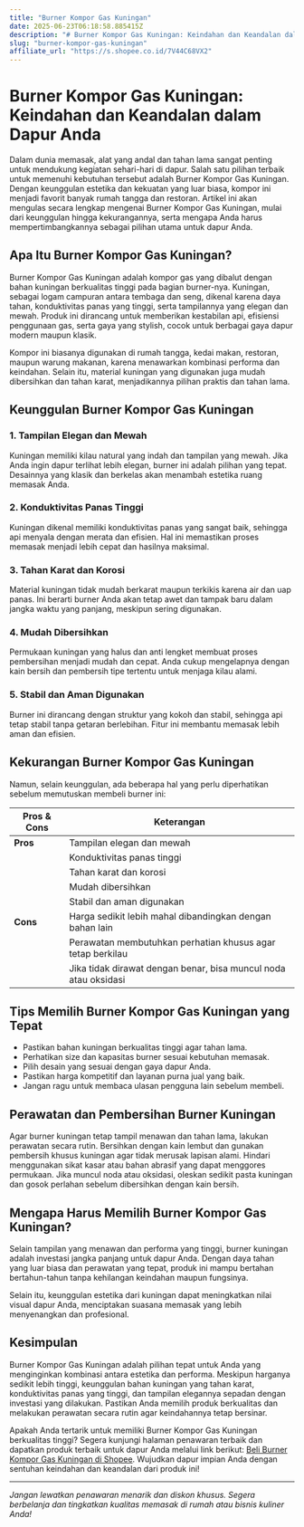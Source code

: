 ```yaml
---
title: "Burner Kompor Gas Kuningan"
date: 2025-06-23T06:18:58.885415Z
description: "# Burner Kompor Gas Kuningan: Keindahan dan Keandalan dalam Dapur Anda..."
slug: "burner-kompor-gas-kuningan"
affiliate_url: "https://s.shopee.co.id/7V44C68VX2"
---
```

# Burner Kompor Gas Kuningan: Keindahan dan Keandalan dalam Dapur Anda

Dalam dunia memasak, alat yang andal dan tahan lama sangat penting untuk mendukung kegiatan sehari-hari di dapur. Salah satu pilihan terbaik untuk memenuhi kebutuhan tersebut adalah Burner Kompor Gas Kuningan. Dengan keunggulan estetika dan kekuatan yang luar biasa, kompor ini menjadi favorit banyak rumah tangga dan restoran. Artikel ini akan mengulas secara lengkap mengenai Burner Kompor Gas Kuningan, mulai dari keunggulan hingga kekurangannya, serta mengapa Anda harus mempertimbangkannya sebagai pilihan utama untuk dapur Anda.

## Apa Itu Burner Kompor Gas Kuningan?

Burner Kompor Gas Kuningan adalah kompor gas yang dibalut dengan bahan kuningan berkualitas tinggi pada bagian burner-nya. Kuningan, sebagai logam campuran antara tembaga dan seng, dikenal karena daya tahan, konduktivitas panas yang tinggi, serta tampilannya yang elegan dan mewah. Produk ini dirancang untuk memberikan kestabilan api, efisiensi penggunaan gas, serta gaya yang stylish, cocok untuk berbagai gaya dapur modern maupun klasik.

Kompor ini biasanya digunakan di rumah tangga, kedai makan, restoran, maupun warung makanan, karena menawarkan kombinasi performa dan keindahan. Selain itu, material kuningan yang digunakan juga mudah dibersihkan dan tahan karat, menjadikannya pilihan praktis dan tahan lama.

## Keunggulan Burner Kompor Gas Kuningan

### 1. Tampilan Elegan dan Mewah

Kuningan memiliki kilau natural yang indah dan tampilan yang mewah. Jika Anda ingin dapur terlihat lebih elegan, burner ini adalah pilihan yang tepat. Desainnya yang klasik dan berkelas akan menambah estetika ruang memasak Anda.

### 2. Konduktivitas Panas Tinggi

Kuningan dikenal memiliki konduktivitas panas yang sangat baik, sehingga api menyala dengan merata dan efisien. Hal ini memastikan proses memasak menjadi lebih cepat dan hasilnya maksimal.

### 3. Tahan Karat dan Korosi

Material kuningan tidak mudah berkarat maupun terkikis karena air dan uap panas. Ini berarti burner Anda akan tetap awet dan tampak baru dalam jangka waktu yang panjang, meskipun sering digunakan.

### 4. Mudah Dibersihkan

Permukaan kuningan yang halus dan anti lengket membuat proses pembersihan menjadi mudah dan cepat. Anda cukup mengelapnya dengan kain bersih dan pembersih tipe tertentu untuk menjaga kilau alami.

### 5. Stabil dan Aman Digunakan

Burner ini dirancang dengan struktur yang kokoh dan stabil, sehingga api tetap stabil tanpa getaran berlebihan. Fitur ini membantu memasak lebih aman dan efisien.

## Kekurangan Burner Kompor Gas Kuningan

Namun, selain keunggulan, ada beberapa hal yang perlu diperhatikan sebelum memutuskan membeli burner ini:

| **Pros & Cons** | **Keterangan**                                           |
|----------------|----------------------------------------------------------|
| **Pros**     | Tampilan elegan dan mewah                               |
|                | Konduktivitas panas tinggi                             |
|                | Tahan karat dan korosi                                |
|                | Mudah dibersihkan                                    |
|                | Stabil dan aman digunakan                              |
| **Cons**     | Harga sedikit lebih mahal dibandingkan dengan bahan lain |
|                | Perawatan membutuhkan perhatian khusus agar tetap berkilau |
|                | Jika tidak dirawat dengan benar, bisa muncul noda atau oksidasi |

## Tips Memilih Burner Kompor Gas Kuningan yang Tepat

- Pastikan bahan kuningan berkualitas tinggi agar tahan lama.
- Perhatikan size dan kapasitas burner sesuai kebutuhan memasak.
- Pilih desain yang sesuai dengan gaya dapur Anda.
- Pastikan harga kompetitif dan layanan purna jual yang baik.
- Jangan ragu untuk membaca ulasan pengguna lain sebelum membeli.

## Perawatan dan Pembersihan Burner Kuningan

Agar burner kuningan tetap tampil menawan dan tahan lama, lakukan perawatan secara rutin. Bersihkan dengan kain lembut dan gunakan pembersih khusus kuningan agar tidak merusak lapisan alami. Hindari menggunakan sikat kasar atau bahan abrasif yang dapat menggores permukaan. Jika muncul noda atau oksidasi, oleskan sedikit pasta kuningan dan gosok perlahan sebelum dibersihkan dengan kain bersih.

## Mengapa Harus Memilih Burner Kompor Gas Kuningan?

Selain tampilan yang menawan dan performa yang tinggi, burner kuningan adalah investasi jangka panjang untuk dapur Anda. Dengan daya tahan yang luar biasa dan perawatan yang tepat, produk ini mampu bertahan bertahun-tahun tanpa kehilangan keindahan maupun fungsinya.

Selain itu, keunggulan estetika dari kuningan dapat meningkatkan nilai visual dapur Anda, menciptakan suasana memasak yang lebih menyenangkan dan profesional.

## Kesimpulan

Burner Kompor Gas Kuningan adalah pilihan tepat untuk Anda yang menginginkan kombinasi antara estetika dan performa. Meskipun harganya sedikit lebih tinggi, keunggulan bahan kuningan yang tahan karat, konduktivitas panas yang tinggi, dan tampilan elegannya sepadan dengan investasi yang dilakukan. Pastikan Anda memilih produk berkualitas dan melakukan perawatan secara rutin agar keindahannya tetap bersinar.

Apakah Anda tertarik untuk memiliki Burner Kompor Gas Kuningan berkualitas tinggi? Segera kunjungi halaman penawaran terbaik dan dapatkan produk terbaik untuk dapur Anda melalui link berikut: [Beli Burner Kompor Gas Kuningan di Shopee](https://s.shopee.co.id/7V44C68VX2). Wujudkan dapur impian Anda dengan sentuhan keindahan dan keandalan dari produk ini!

---

*Jangan lewatkan penawaran menarik dan diskon khusus. Segera berbelanja dan tingkatkan kualitas memasak di rumah atau bisnis kuliner Anda!*